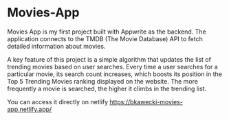 # Movies-App
Movies App is my first project built with Appwrite as the backend. The application connects to the TMDB (The Movie Database) API to fetch detailed information about movies.

A key feature of this project is a simple algorithm that updates the list of trending movies based on user searches. Every time a user searches for a particular movie, its search count increases, which boosts its position in the Top 5 Trending Movies ranking displayed on the website. The more frequently a movie is searched, the higher it climbs in the trending list.

You can access it directly on netlify https://bkawecki-movies-app.netlify.app/
